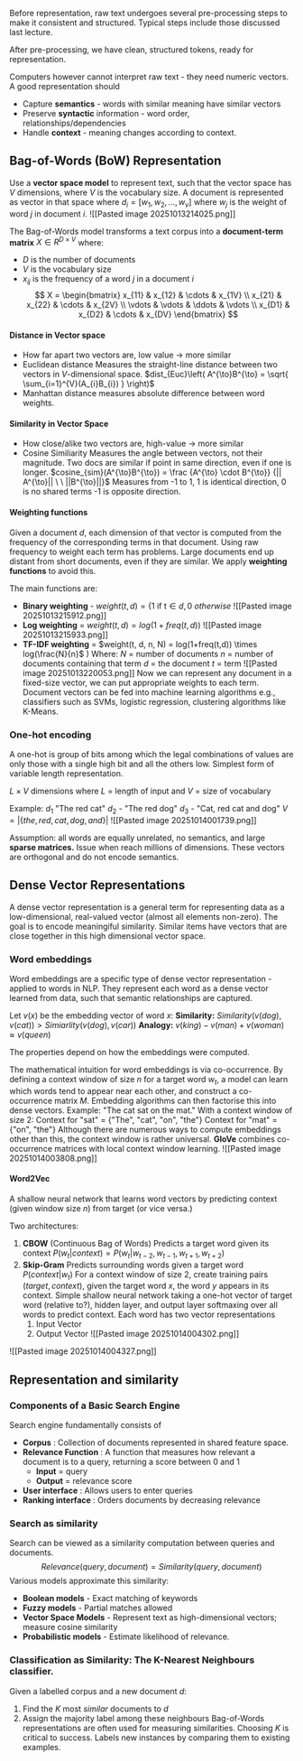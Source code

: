 Before representation, raw text undergoes several pre-processing steps to make it consistent and structured. Typical steps include those discussed last lecture.

After pre-processing, we have clean, structured tokens, ready for representation.

Computers however cannot interpret raw text - they need numeric vectors.
A good representation should
- Capture **semantics** - words with similar meaning have similar vectors
- Preserve **syntactic** information - word order, relationships/dependencies
- Handle **context** - meaning changes according to context.

## Bag-of-Words (BoW) Representation
Use a **vector space model** to represent text, such that the vector space has $V$ dimensions, where $V$ is the vocabulary size. A document is represented as vector in that space where $d_i = [w_1, w_2,..., w_v]$ where $w_j$ is the weight of word $j$ in document $i$. ![[Pasted image 20251013214025.png]]

The Bag-of-Words model transforms a text corpus into a **document-term matrix** $X \in R^{D\times V}$ where:
- $D$ is the number of documents
- $V$ is the vocabulary size
- $x_{ij}$ is the frequency of a word $j$ in a document $i$ 
$$
X =
\begin{bmatrix}
x_{11} & x_{12} & \cdots & x_{1V} \\
x_{21} & x_{22} & \cdots & x_{2V} \\
\vdots & \vdots & \ddots & \vdots \\
x_{D1} & x_{D2} & \cdots & x_{DV}
\end{bmatrix}
$$

#### Distance in Vector space
- How far apart two vectors are, low value $\to$ more similar
- Euclidean distance
	Measures the straight-line distance between two vectors in $V$-dimensional space.
	$dist_{Euc}\left( A^{\to}B^{\to} = \sqrt{ \sum_{i=1}^{V}(A_{i}B_{i})  }  \right)$
- Manhattan distance measures absolute difference between word weights.
#### Similarity in Vector Space
- How close/alike two vectors are, high-value $\to$ more similar
- Cosine Similiarity
	Measures the angle between vectors, not their magnitude. Two docs are similar if point in same direction, even if one is longer.
	$cosine_{sim}(A^{\to}B^{\to}) = \frac {A^{\to} \cdot B^{\to}} {|| A^{\to}|| \ \ ||B^{\to}||}$
	Measures from -1 to 1, 1 is identical direction, 0 is no shared terms -1 is opposite direction.

#### Weighting functions
Given a document $d$, each dimension of that vector is computed from the frequency of the corresponding terms in that document. Using raw frequency to weight each term has problems. Large documents end up distant from short documents, even if they are similar. We apply **weighting functions** to avoid this.

The main functions are:
- **Binary weighting** - $weight(t,d) = \Bigg\{ 1 \ \text{if t} \in d, 0 \ otherwise$ 
	![[Pasted image 20251013215912.png]]
- **Log weighting** = $weight(t,d) = log(1+freq(t, d))$
	![[Pasted image 20251013215933.png]]
- **TF-IDF weighting** = $weight(t, d, n, N) = log(1+freq(t,d)) \times log(\frac{N}{n}$ )
	Where:
	 $N$ = number of documents
	 $n$ = number of documents containing that term
	 $d$ = the document
	 $t$ = term
	![[Pasted image 20251013220053.png]]
Now we can represent any document in a fixed-size vector, we can put appropriate weights to each term. Document vectors can be fed into machine learning algorithms e.g., classifiers such as SVMs, logistic regression, clustering algorithms like K-Means.

### One-hot encoding
A one-hot is group of bits among which the legal combinations of values are only those with a single high bit and all the others low. Simplest form of variable length representation. 

$L \times V$ dimensions where $L$ = length of input and $V$ = size of vocabulary

Example:
	$d_1$ "The red cat"
	$d_2$ - "The red dog"
	$d_3$ - "Cat, red cat and dog"
	$V = |\{the, red, cat, dog, and\}|$
	![[Pasted image 20251014001739.png]]

Assumption: all words are equally unrelated, no semantics, and large **sparse matrices.** Issue when reach millions of dimensions. These vectors are orthogonal and do not encode semantics.
## Dense Vector Representations
A dense vector representation is a general term for representing data as a low-dimensional, real-valued vector (almost all elements non-zero). The goal is to encode meaningiful similarity. Similar items have vectors that are close together in this high dimensional vector space.
### Word embeddings
Word embeddings are a specific type of dense vector representation - applied to words in NLP. They represent each word as a dense vector learned from data, such that semantic relationships are captured.

Let $v(x)$ be the embedding vector of word $x$:
**Similarity:** $Similarity(v(dog), v(cat))>Simiarlity(v(dog), v(car))$
**Analogy:** $v(king) - v(man) + v(woman) ≈ v(queen)$

The properties depend on how the embeddings were computed.

The mathematical intuition for word embeddings is via co-occurrence.
By defining a context window of size $n$ for a target word $w_t$, a model can learn which words tend to appear near each other, and construct a co-occurrence matrix $M$. Embedding algorithms can then factorise this into dense vectors.
	Example:
	"The cat sat on the mat."
	With a context window of size 2:
		Context for "sat" = {"The", "cat", "on", "the"}
		Context for "mat" = {"on", "the"}
Although there are numerous ways to compute embeddings other than this, the context window is rather universal. **GloVe** combines co-occurrence matrices with local context window learning.
![[Pasted image 20251014003808.png]]

#### Word2Vec
A shallow neural network that learns word vectors by predicting context (given window size $n$) from target (or vice versa.)

Two architectures:
1. **CBOW** (Continuous Bag of Words)
	Predicts a target word given its context
	$P(w_t|context) = P(w_t|w_{t-2},w_{t-1}, w_{t+1}, w_{t+2})$ 
2. **Skip-Gram**
	Predicts surrounding words given a target word
	$P(context|w_t)$ 
	For a context window of size 2, create training pairs $(target, context)$, given the target word $x$, the word $y$ appears in its context. Simple shallow neural network taking a one-hot vector of target word (relative to?), hidden layer, and output layer softmaxing over all words to predict context.
	Each word has two vector representations
	1. Input Vector
	2. Output Vector
![[Pasted image 20251014004302.png]]

![[Pasted image 20251014004327.png]]

## Representation and similarity
### Components of a Basic Search Engine
Search engine fundamentally consists of
- **Corpus** : Collection of documents represented in shared feature space.
- **Relevance Function** : A function that measures how relevant a document is to a query, returning a score between 0 and 1
	- **Input** = query
	- **Output** = relevance score
- **User interface** : Allows users to enter queries
- **Ranking interface** : Orders documents by decreasing relevance
### Search as similarity
Search can be viewed as a similarity computation between queries and documents.
$$Relevance(query, document) = Similarity(query, document)$$
Various models approximate this similarity:
- **Boolean models** - Exact matching of keywords
- **Fuzzy models** - Partial matches allowed
- **Vector Space Models** - Represent text as high-dimensional vectors; measure cosine similarity
- **Probabilistic models** - Estimate likelihood of relevance.
### Classification as Similarity: The K-Nearest Neighbours classifier.
Given a labelled corpus and a new document $d:$
1. Find the $K$ most *similar* documents to $d$
2. Assign the majority label among these neighbours
Bag-of-Words representations are often used for measuring similarities.
Choosing $K$ is critical to success.
Labels new instances by comparing them to existing examples.  